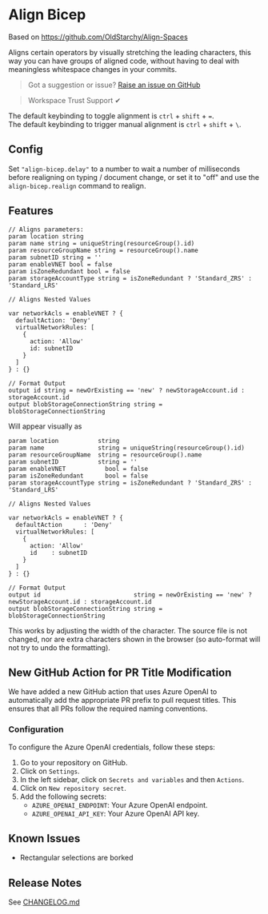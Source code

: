 # Align Bicep

Based on https://github.com/OldStarchy/Align-Spaces

Aligns certain operators by visually stretching the leading characters, this way you can have groups of aligned code, without having to deal with meaningless whitespace changes in your commits.

> Got a suggestion or issue? [Raise an issue on GitHub](https://github.com/aNickzz/Align-Spaces/issues/new)

<!--  -->

> Workspace Trust Support ✔

The default keybinding to toggle alignment is `ctrl` + `shift` + `=`.  
The default keybinding to trigger manual alignment is `ctrl` + `shift` + `\`.

## Config

Set `"align-bicep.delay"` to a number to wait a number of milliseconds before realigning on typing / document change, or set it to "off" and use the `align-bicep.realign` command to realign.

## Features

```bicep
// Aligns parameters:
param location string
param name string = uniqueString(resourceGroup().id)
param resourceGroupName string = resourceGroup().name
param subnetID string = ''
param enableVNET bool = false
param isZoneRedundant bool = false
param storageAccountType string = isZoneRedundant ? 'Standard_ZRS' : 'Standard_LRS'

// Aligns Nested Values

var networkAcls = enableVNET ? {
  defaultAction: 'Deny'
  virtualNetworkRules: [
    {
      action: 'Allow'
      id: subnetID
    }
  ]
} : {}

// Format Output
output id string = newOrExisting == 'new' ? newStorageAccount.id : storageAccount.id
output blobStorageConnectionString string = blobStorageConnectionString
```

Will appear visually as

<!-- prettier-ignore -->
```bicep
param location 			 string
param name 				 string = uniqueString(resourceGroup().id)
param resourceGroupName  string = resourceGroup().name
param subnetID 		 	 string = ''
param enableVNET 		   bool = false
param isZoneRedundant 	   bool = false
param storageAccountType string = isZoneRedundant ? 'Standard_ZRS' : 'Standard_LRS'

// Aligns Nested Values 

var networkAcls = enableVNET ? {
  defaultAction      : 'Deny'
  virtualNetworkRules: [
    {
      action: 'Allow'
      id    : subnetID
    }
  ]
} : {}

// Format Output
output id                          string = newOrExisting == 'new' ? newStorageAccount.id : storageAccount.id
output blobStorageConnectionString string = blobStorageConnectionString
```

This works by adjusting the width of the character.
The source file is not changed, nor are extra characters shown in the browser (so auto-format will not try to undo the formatting).

## New GitHub Action for PR Title Modification

We have added a new GitHub action that uses Azure OpenAI to automatically add the appropriate PR prefix to pull request titles. This ensures that all PRs follow the required naming conventions.

### Configuration

To configure the Azure OpenAI credentials, follow these steps:

1. Go to your repository on GitHub.
2. Click on `Settings`.
3. In the left sidebar, click on `Secrets and variables` and then `Actions`.
4. Click on `New repository secret`.
5. Add the following secrets:
   - `AZURE_OPENAI_ENDPOINT`: Your Azure OpenAI endpoint.
   - `AZURE_OPENAI_API_KEY`: Your Azure OpenAI API key.

## Known Issues

- Rectangular selections are borked

## Release Notes

See [CHANGELOG.md](./CHANGELOG.md)
